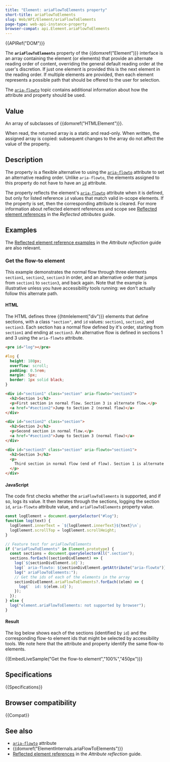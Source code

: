```yaml
---
title: "Element: ariaFlowToElements property"
short-title: ariaFlowToElements
slug: Web/API/Element/ariaFlowToElements
page-type: web-api-instance-property
browser-compat: api.Element.ariaFlowToElements
---
```


{{APIRef("DOM")}}

The **`ariaFlowToElements`** property of the {{domxref("Element")}} interface is an array containing the element (or elements) that provide an alternate reading order of content, overriding the general default reading order at the user's discretion.
If just one element is provided this is the next element in the reading order.
If multiple elements are provided, then each element represents a possible path that should be offered to the user for selection.

The [`aria-flowto`](/en-US/docs/Web/Accessibility/ARIA/Reference/Attributes/aria-flowto) topic contains additional information about how the attribute and property should be used.

## Value

An array of subclasses of {{domxref("HTMLElement")}}.

When read, the returned array is a static and read-only.
When written, the assigned array is copied: subsequent changes to the array do not affect the value of the property.

## Description

The property is a flexible alternative to using the [`aria-flowto`](/en-US/docs/Web/Accessibility/ARIA/Reference/Attributes/aria-flowto) attribute to set an alternative reading order.
Unlike `aria-flowto`, the elements assigned to this property do not have to have an [`id`](/en-US/docs/Web/HTML/Global_attributes/id) attribute.

The property reflects the element's [`aria-flowto`](/en-US/docs/Web/Accessibility/ARIA/Reference/Attributes/aria-flowto) attribute when it is defined, but only for listed reference `id` values that match valid in-scope elements.
If the property is set, then the corresponding attribute is cleared.
For more information about reflected element references and scope see [Reflected element references](/en-US/docs/Web/API/Document_Object_Model/Reflected_attributes#reflected_element_references) in the _Reflected attributes_ guide.

## Examples

The [Reflected element reference examples](/en-US/docs/Web/API/Document_Object_Model/Reflected_attributes#setting_and_getting_reflected_element_references) in the _Attribute reflection_ guide are also relevant.

### Get the flow-to element

This example demonstrates the normal flow through three elements `section1`, `section2`, `section3` in order, and an alternative order that jumps from `section1` to `section3`, and back again.
Note that the example is illustrative unless you have accessibility tools running: we don't actually follow this alternate path.

#### HTML

The HTML defines three {{htmlelement("div")}} elements that define sections, with a class `"section"`, and `id` values: `section1`, `section2`, and `section3`.
Each section has a normal flow defined by it's order, starting from `section1` and ending at `section3`.
An alternative flow is defined in sections 1 and 3 using the `aria-flowto` attribute.

```html hidden
<pre id="log"></pre>
```

```css hidden
#log {
  height: 180px;
  overflow: scroll;
  padding: 0.5rem;
  margin: 5px;
  border: 1px solid black;
}
```

```html
<div id="section1" class="section" aria-flowto="section3">
  <h2>Section 1</h2>
  <p>First section in normal flow. Section 3 is alternate flow.</p>
  <a href="#section2">Jump to Section 2 (normal flow)</a>
</div>

<div id="section2" class="section">
  <h2>Section 2</h2>
  <p>Second section in normal flow.</p>
  <a href="#section3">Jump to Section 3 (normal flow)</a>
</div>

<div id="section3" class="section" aria-flowto="section1">
  <h2>Section 3</h2>
  <p>
    Third section in normal flow (end of flow). Section 1 is alternate flow.
  </p>
</div>
```

#### JavaScript

The code first checks whether the `ariaFlowToElements` is supported, and if so, logs its value.
It then iterates through the sections, logging the section `id`, `aria-flowto` attribute value, and `ariaFlowToElements` property value.

```js hidden
const logElement = document.querySelector("#log");
function log(text) {
  logElement.innerText = `${logElement.innerText}${text}\n`;
  logElement.scrollTop = logElement.scrollHeight;
}
```

```js
// Feature test for ariaFlowToElements
if ("ariaFlowToElements" in Element.prototype) {
  const sections = document.querySelectorAll(".section");
  sections.forEach((sectionDivElement) => {
    log(`${sectionDivElement.id}`);
    log(` aria-flowto: ${sectionDivElement.getAttribute("aria-flowto")}`);
    log(" ariaFlowToElements:");
    // Get the ids of each of the elements in the array
    sectionDivElement.ariaFlowToElements?.forEach((elem) => {
      log(`  id: ${elem.id}`);
    });
  });
} else {
  log("element.ariaFlowToElements: not supported by browser");
}
```

#### Result

The log below shows each of the sections (identified by `id`) and the corresponding flow-to element ids that might be selected by accessibility tools.
We note here that the attribute and property identify the same flow-to elements.

{{EmbedLiveSample("Get the flow-to element","100%","450px")}}

## Specifications

{{Specifications}}

## Browser compatibility

{{Compat}}

## See also

- [`aria-flowto`](/en-US/docs/Web/Accessibility/ARIA/Reference/Attributes/aria-flowto) attribute
- {{domxref("ElementInternals.ariaFlowToElements")}}
- [Reflected element references](/en-US/docs/Web/API/Document_Object_Model/Reflected_attributes#reflected_element_references) in the _Attribute reflection_ guide.
